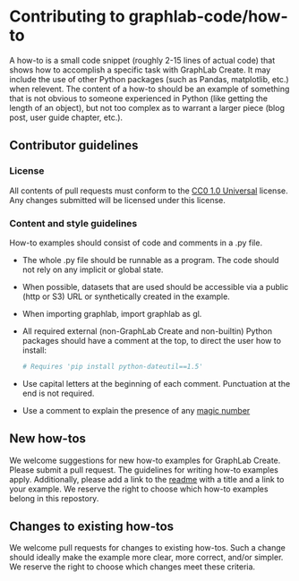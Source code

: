 # Contributing to graphlab-code/how-to

A how-to is a small code snippet (roughly 2-15 lines of actual code) that shows how to accomplish a specific task with GraphLab Create. It may include the use of other Python packages (such as Pandas, matplotlib, etc.) when relevent. The content of a how-to should be an example of something that is not obvious to someone experienced in Python (like getting the length of an object), but not too complex as to warrant a larger piece (blog post, user guide chapter, etc.).

## Contributor guidelines

### License

All contents of pull requests must conform to the [CC0 1.0 Universal](LICENSE) license. Any changes submitted will be licensed under this license.

### Content and style guidelines

How-to examples should consist of code and comments in a .py file.

* The whole .py file should be runnable as a program. The code should not rely on any implicit or global state.
* When possible, datasets that are used should be accessible via a public (http or S3) URL or synthetically created in the example.
* When importing graphlab, import graphlab as gl.
* All required external (non-GraphLab Create and non-builtin) Python packages should have a comment at the top, to direct the user how to install:
  
  ```python
  # Requires 'pip install python-dateutil==1.5'
  ```
* Use capital letters at the beginning of each comment. Punctuation at the end is not required.
* Use a comment to explain the presence of any [magic number](http://en.wikipedia.org/wiki/Magic_number_(programming))

## New how-tos

We welcome suggestions for new how-to examples for GraphLab Create. Please submit a pull request. The guidelines for writing how-to examples apply. Additionally, please add a link to the [readme](README.md) with a title and a link to your example. We reserve the right to choose which how-to examples belong in this repostory.

## Changes to existing how-tos

We welcome pull requests for changes to existing how-tos. Such a change should ideally make the example more clear, more correct, and/or simpler. We reserve the right to choose which changes meet these criteria.
